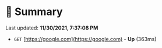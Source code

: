 # 📖 Summary
Last updated: **11/30/2021, 7:37:08 PM**

- `GET` [https://google.com](https://google.com) - **Up** (363ms)

